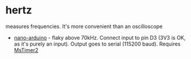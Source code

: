 # hertz

measures frequencies. It's more convenient than an oscilloscope

* [nano-arduino](nano-arduino) - flaky above 70kHz. 
Connect input to pin D3 (3V3 is OK, as it's purely an input).
Output goes to serial (115200 baud). 
Requires 
[MsTimer2](https://github.com/PaulStoffregen/MsTimer2)
